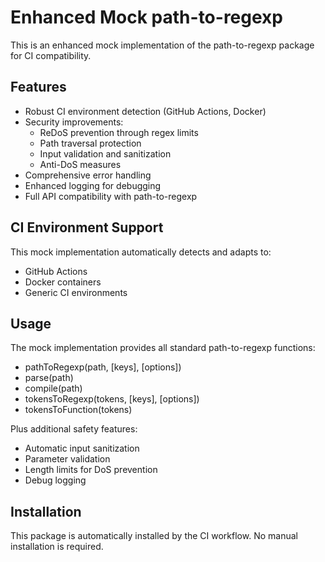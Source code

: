 # Enhanced Mock path-to-regexp

This is an enhanced mock implementation of the path-to-regexp package for CI compatibility.

## Features

- Robust CI environment detection (GitHub Actions, Docker)
- Security improvements:
  - ReDoS prevention through regex limits
  - Path traversal protection
  - Input validation and sanitization
  - Anti-DoS measures
- Comprehensive error handling
- Enhanced logging for debugging
- Full API compatibility with path-to-regexp

## CI Environment Support

This mock implementation automatically detects and adapts to:
- GitHub Actions
- Docker containers
- Generic CI environments

## Usage

The mock implementation provides all standard path-to-regexp functions:
- pathToRegexp(path, [keys], [options])
- parse(path)
- compile(path)
- tokensToRegexp(tokens, [keys], [options])
- tokensToFunction(tokens)

Plus additional safety features:
- Automatic input sanitization
- Parameter validation
- Length limits for DoS prevention
- Debug logging

## Installation

This package is automatically installed by the CI workflow. No manual installation is required.
